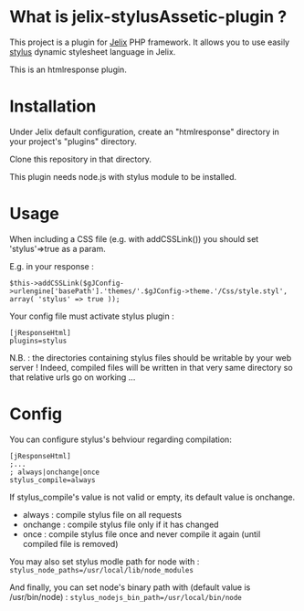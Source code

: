 What is jelix-stylusAssetic-plugin ?
==============================

This project is a plugin for [Jelix](http://jelix.org) PHP framework. It allows you to use easily [stylus](http://learnboost.github.com/stylus/) dynamic stylesheet language in Jelix.

This is an htmlresponse plugin.



Installation
============

Under Jelix default configuration, create an "htmlresponse" directory in your project's "plugins" directory.

Clone this repository in that directory.



This plugin needs node.js with stylus module to be installed.






Usage
=====

When including a CSS file (e.g. with addCSSLink()) you should set 'stylus'=>true as a param.

E.g. in your response :

`$this->addCSSLink($gJConfig->urlengine['basePath'].'themes/'.$gJConfig->theme.'/Css/style.styl', array( 'stylus' => true ));`

Your config file must activate stylus plugin :

    [jResponseHtml]
    plugins=stylus

N.B. : the directories containing stylus files should be writable by your web server ! Indeed, compiled files will be written in that very same directory so that relative urls go on working ...



Config
======

You can configure stylus's behviour regarding compilation:

    [jResponseHtml]
    ;...
    ; always|onchange|once
    stylus_compile=always

If stylus\_compile's value is not valid or empty, its default value is onchange.

* always : compile stylus file on all requests
* onchange : compile stylus file only if it has changed
* once : compile stylus file once and never compile it again (until compiled file is removed)



You may also set stylus modle path for node with :
`stylus_node_paths=/usr/local/lib/node_modules`

And finally, you can set node's binary path with (default value is /usr/bin/node) :
`stylus_nodejs_bin_path=/usr/local/bin/node`

